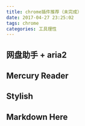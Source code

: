 ```yaml
---
title: chrome插件推荐（未完成）
date: 2017-04-27 23:25:02
tags: chrome
categories: 工具理性
---
```




## 网盘助手 + aria2

## Mercury Reader

## Stylish

## Markdown Here